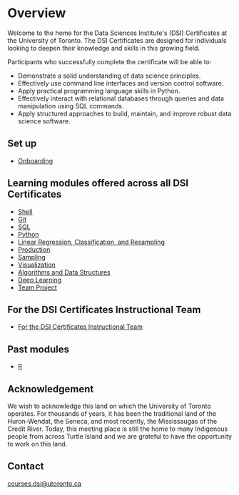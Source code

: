 # Overview

Welcome to the home for the Data Sciences Institute's (DSI) Certificates at the University of Toronto. The DSI Certificates are designed for individuals looking to deepen their knowledge and skills in this growing field.

Participants who successfully complete the certificate will be able to:  
- Demonstrate a solid understanding of data science principles.  
- Effectively use command line interfaces and version control software.  
- Apply practical programming language skills in Python.  
- Effectively interact with relational databases through queries and data manipulation using SQL commands.  
- Apply structured approaches to build, maintain, and improve robust data science software.  

## Set up

- [Onboarding](https://github.com/UofT-DSI/onboarding)

## Learning modules offered across all DSI Certificates 

- [Shell](https://github.com/UofT-DSI/shell)
- [Git](https://github.com/UofT-DSI/git)
- [SQL](https://github.com/UofT-DSI/sql)
- [Python](https://github.com/UofT-DSI/python)
- [Linear Regression, Classification, and Resampling](https://github.com/UofT-DSI/LCR)
- [Production](https://github.com/UofT-DSI/production)
- [Sampling](https://github.com/UofT-DSI/sampling)
- [Visualization](https://github.com/UofT-DSI/07-visualization)
- [Algorithms and Data Structures](https://github.com/UofT-DSI/algorithms_and_data_structures)
- [Deep Learning](https://github.com/UofT-DSI/deep_learning)
- [Team Project](https://github.com/UofT-DSI/team-project)


## For the DSI Certificates Instructional Team

- [For the DSI Certificates Instructional Team](https://github.com/UofT-DSI/instructional_team_material)

## Past modules

- [R](https://github.com/UofT-DSI/r)


## Acknowledgement

We wish to acknowledge this land on which the University of Toronto operates. For thousands of years, it has been the traditional land of the Huron-Wendat, the Seneca, and most recently, the Mississaugas of the Credit River. Today, this meeting place is still the home to many Indigenous people from across Turtle Island and we are grateful to have the opportunity to work on this land.

## Contact

courses.dsi@utoronto.ca

